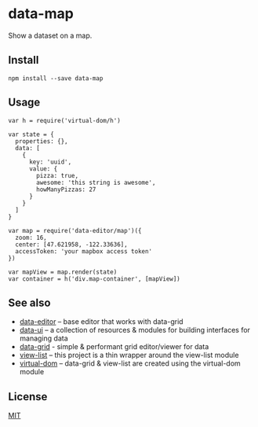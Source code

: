 # data-map

Show a dataset on a map.

## Install

```
npm install --save data-map
```

## Usage

```
var h = require('virtual-dom/h')

var state = {
  properties: {},
  data: [
    {
      key: 'uuid',
      value: {
        pizza: true,
        awesome: 'this string is awesome',
        howManyPizzas: 27
      }
    }
  ]
} 

var map = require('data-editor/map')({
  zoom: 16,
  center: [47.621958, -122.33636],
  accessToken: 'your mapbox access token'
})

var mapView = map.render(state)
var container = h('div.map-container', [mapView])
```

## See also

- [data-editor](https://github.com/editdata/data-editor) – base editor that works with data-grid
- [data-ui](https://github.com/editdata/data-ui) – a collection of resources & modules for building interfaces for managing data
- [data-grid](https://github.com/editdata/data-grid) - simple & performant grid editor/viewer for data
- [view-list](https://github.com/shama/view-list) – this project is a thin wrapper around the view-list module
- [virtual-dom](https://github.com/Matt-Esch/virtual-dom) – data-grid & view-list are created using the virtual-dom module

## License

[MIT](LICENSE.md)
